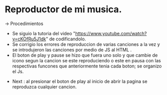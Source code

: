 # Reproductor de mi musica.

-> Procedimientos
- Se siguio la tutoria del video "https://www.youtube.com/watch?v=cKOfRu5J1dk" de codificandolo.
- Se corrigio los errores de reproduccion de varias canciones a la vez y se introdujeron las canciones por medio de JS al HTML .
- El boton de play y pause se hizo que fuera uno solo y que cambie de icono segun la cancion se este reproduciendo o este en pausa con las respectivas funcones que anteriormente tenia cada boton; se organizo el Js.

* Next : al presionar el boton de play al inicio de abrir la pagina se reproduzca cualquier cancion.
